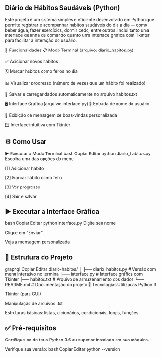 ## Diário de Hábitos Saudáveis (Python)
 Este projeto é um sistema simples e eficiente desenvolvido em Python que permite registrar e acompanhar hábitos saudáveis do dia a dia — como beber água, fazer exercícios, dormir cedo, entre outros. Inclui tanto uma interface de linha de comando quanto uma interface gráfica com Tkinter para facilitar a interação do usuário.

📌 Funcionalidades
📋 Modo Terminal (arquivo: diario_habitos.py)

✅ Adicionar novos hábitos

🗓️ Marcar hábitos como feitos no dia

📊 Visualizar progresso (número de vezes que um hábito foi realizado)

💾 Salvar e carregar dados automaticamente no arquivo habitos.txt

🖥️ Interface Gráfica (arquivo: interface.py)
🧑 Entrada de nome do usuário

👋 Exibição de mensagem de boas-vindas personalizada

🪟 Interface intuitiva com Tkinter

## ⚙️ Como Usar
▶️ Executar o Modo Terminal
bash
Copiar
Editar
python diario_habitos.py
Escolha uma das opções do menu:

[1] Adicionar hábito

[2] Marcar hábito como feito

[3] Ver progresso

[4] Sair e salvar

## ▶️ Executar a Interface Gráfica
bash
Copiar
Editar
python interface.py
Digite seu nome

Clique em "Enviar"

Veja a mensagem personalizada

 ## 🧱 Estrutura do Projeto
graphql
Copiar
Editar
diario-habitos/
│
├── diario_habitos.py     # Versão com menu interativo no terminal
├── interface.py          # Interface gráfica com Tkinter
├── habitos.txt           # Arquivo de armazenamento dos dados
└── README.md             # Documentação do projeto
🧠 Tecnologias Utilizadas
Python 3

Tkinter (para GUI)

Manipulação de arquivos .txt

Estruturas básicas: listas, dicionários, condicionais, loops, funções

 ## ✅ Pré-requisitos
Certifique-se de ter o Python 3.6 ou superior instalado em sua máquina.

Verifique sua versão:
bash
Copiar
Editar
python --version